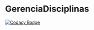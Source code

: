 # GerenciaDisciplinas

[![Codacy Badge](https://api.codacy.com/project/badge/Grade/096624fcab8a4c71a272a868d72c235f)](https://app.codacy.com/gh/antonioDurval/GerenciaDisciplinas?utm_source=github.com&utm_medium=referral&utm_content=antonioDurval/GerenciaDisciplinas&utm_campaign=Badge_Grade_Settings)